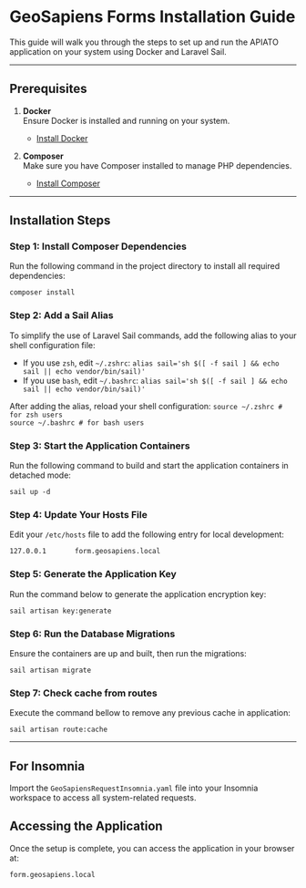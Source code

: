 # GeoSapiens Forms Installation Guide

This guide will walk you through the steps to set up and run the APIATO application on your system using Docker and Laravel Sail.

---

## Prerequisites

1. **Docker**  
   Ensure Docker is installed and running on your system.  
   - [Install Docker](https://docs.docker.com/get-docker/)

2. **Composer**  
   Make sure you have Composer installed to manage PHP dependencies.  
   - [Install Composer](https://getcomposer.org/download/)

---

## Installation Steps

### Step 1: Install Composer Dependencies

Run the following command in the project directory to install all required dependencies:

`composer install`

### Step 2: Add a Sail Alias

To simplify the use of Laravel Sail commands, add the following alias to your shell configuration file:

- If you use `zsh`, edit `~/.zshrc`:
  `alias sail='sh $([ -f sail ] && echo sail || echo vendor/bin/sail)'`
- If you use `bash`, edit `~/.bashrc`:
  `alias sail='sh $([ -f sail ] && echo sail || echo vendor/bin/sail)'`

After adding the alias, reload your shell configuration:
`source ~/.zshrc # for zsh users`  
`source ~/.bashrc # for bash users`

### Step 3: Start the Application Containers

Run the following command to build and start the application containers in detached mode:

`sail up -d`

### Step 4: Update Your Hosts File

Edit your `/etc/hosts` file to add the following entry for local development:

`127.0.0.1       form.geosapiens.local`

### Step 5: Generate the Application Key

Run the command below to generate the application encryption key:

`sail artisan key:generate`

### Step 6: Run the Database Migrations

Ensure the containers are up and built, then run the migrations:

`sail artisan migrate`

### Step 7: Check cache from routes

Execute the command bellow to remove any previous cache in application:

`sail artisan route:cache`

---

## For Insomnia

Import the `GeoSapiensRequestInsomnia.yaml` file into your Insomnia workspace to access all system-related requests.

## Accessing the Application

Once the setup is complete, you can access the application in your browser at:

`form.geosapiens.local`
